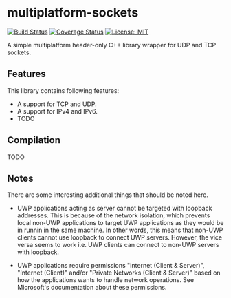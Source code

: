 # multiplatform-sockets
[![Build Status](https://img.shields.io/travis/toivjon/multiplatform-sockets/master.svg)](https://travis-ci.org/toivjon/multiplatform-sockets)
[![Coverage Status](https://coveralls.io/repos/github/toivjon/multiplatform-sockets/badge.svg?branch=master)](https://coveralls.io/github/toivjon/multiplatform-sockets?branch=master)
[![License: MIT](https://img.shields.io/badge/License-MIT-green.svg)](https://opensource.org/licenses/MIT)

A simple multiplatform header-only C++ library wrapper for UDP and TCP sockets.

## Features

This library contains following features:

- A support for TCP and UDP.
- A support for IPv4 and IPv6.
- TODO

## Compilation

TODO

## Notes
There are some interesting additional things that should be noted here.

- UWP applications acting as server cannot be targeted with loopback addresses. This is
  because of the network isolation, which prevents local non-UWP applications to target
  UWP applications as they would be in runnin in the same machine. In other words, this
  means that non-UWP clients cannot use loopback to connect UWP servers. However, the
  vice versa seems to work i.e. UWP clients can connect to non-UWP servers with loopback.

- UWP applications require permissions "Internet (Client & Server)", "Internet (Client)"
  and/or "Private Networks (Client & Server)" based on how the applications wants to
  handle network operations. See Microsoft's documentation about these permissions.
